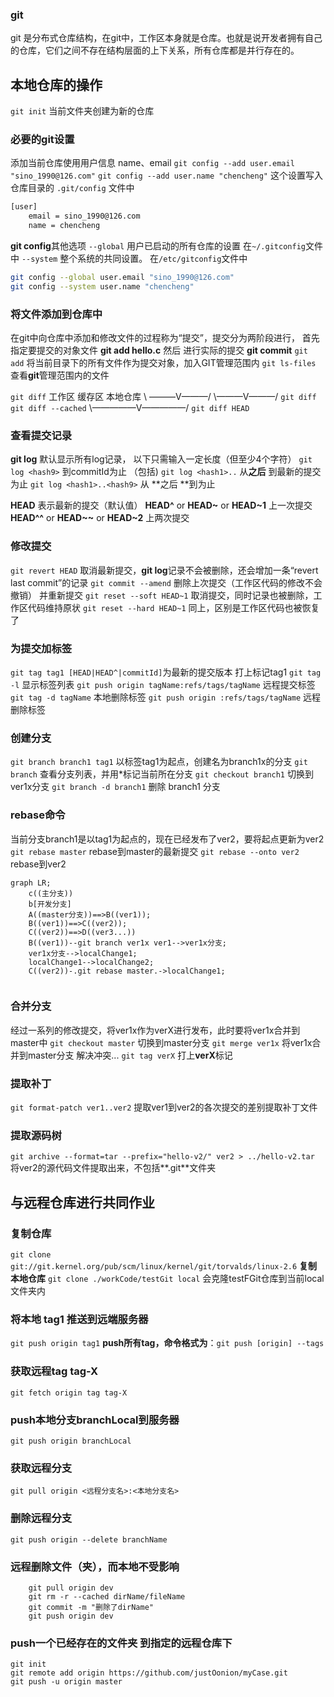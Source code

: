 ### git
git 是分布式仓库结构，在git中，工作区本身就是仓库。也就是说开发者拥有自己的仓库，它们之间不存在结构层面的上下关系，所有仓库都是并行存在的。

## 本地仓库的操作
```git init``` 当前文件夹创建为新的仓库

### 必要的git设置
添加当前仓库使用用户信息 name、email
```git config --add user.email "sino_1990@126.com"```
```git config --add user.name "chencheng"```
这个设置写入仓库目录的 ```.git/config```  文件中

```xml
[user]
	email = sino_1990@126.com
	name = chencheng
```
**git config**其他选项
```--global``` 用户已启动的所有仓库的设置  在```~/.gitconfig```文件中
```--system``` 整个系统的共同设置。 在```/etc/gitconfig```文件中
```bash
git config --global user.email "sino_1990@126.com"
git config --system user.name "chencheng"
```

### 将文件添加到仓库中
在git中向仓库中添加和修改文件的过程称为“提交”，提交分为两阶段进行，
首先 指定要提交的对象文件   **git add hello.c**
然后 进行实际的提交 **git commit**
```git add``` 将当前目录下的所有文件作为提交对象，加入GIT管理范围内
```git ls-files``` 查看**git**管理范围内的文件

```git diff```
工作区             缓存区          本地仓库
  \ ———V———/ \———V———/
         ```git diff```    ```git diff --cached```
     \—————V—————/
               ```git diff HEAD```

### 查看提交记录
**git log** 默认显示所有log记录， 以下<hash>只需输入一定长度（但至少4个字符）
```git log <hash9>```  到commitId为止 （包括<hash9>)
```git log <hash1>..``` 从<hash1>**之后** 到最新的提交为止 
```git log <hash1>..<hash9>``` 从<hash1> **之后 **到<hash9>为止

**HEAD** 表示最新的提交（默认值）
**HEAD^** or **HEAD~** or **HEAD~1**  上一次提交
**HEAD^^** or **HEAD~~** or **HEAD~2** 上两次提交


### 修改提交
```git revert HEAD``` 取消最新提交，**git log**记录不会被删除，还会增加一条“revert last commit”的记录
```git commit --amend``` 删除上次提交（工作区代码的修改不会撤销） 并重新提交
```git reset --soft HEAD~1``` 取消提交，同时记录也被删除，工作区代码维持原状
```git reset --hard HEAD~1``` 同上，区别是工作区代码也被恢复了

### 为提交加标签
```git tag tag1 [HEAD|HEAD^|commitId]```为最新的提交版本 打上标记tag1
```git tag -l``` 显示标签列表
```git push origin tagName:refs/tags/tagName``` 远程提交标签
```git tag -d tagName``` 本地删除标签
```git push origin :refs/tags/tagName``` 远程删除标签

### 创建分支
```git branch branch1 tag1``` 以标签tag1为起点，创建名为branch1x的分支
```git branch``` 查看分支列表，并用*标记当前所在分支
```git checkout branch1``` 切换到ver1x分支
```git branch -d branch1``` 删除 branch1 分支

### rebase命令 
当前分支branch1是以tag1为起点的，现在已经发布了ver2，要将起点更新为ver2
```git rebase master``` rebase到master的最新提交
```git rebase --onto ver2``` rebase到ver2

```mermaid
graph LR;
	c((主分支))
	b[开发分支]
    A((master分支))==>B((ver1));
    B((ver1))==>C((ver2));
    C((ver2))==>D((ver3...))
    B((ver1))--git branch ver1x ver1-->ver1x分支;
    ver1x分支-->localChange1;
    localChange1-->localChange2;
    C((ver2))-.git rebase master.->localChange1;
    
```

### 合并分支
经过一系列的修改提交，将ver1x作为verX进行发布，此时要将ver1x合并到master中
```git checkout master``` 切换到master分支
```git merge ver1x``` 将ver1x合并到master分支
解决冲突...
```git tag verX``` 打上**verX**标记



### 提取补丁
```git format-patch ver1..ver2``` 提取ver1到ver2的各次提交的差别提取补丁文件

### 提取源码树
```git archive --format=tar --prefix="hello-v2/" ver2 > ../hello-v2.tar``` 将ver2的源代码文件提取出来，不包括**.git**文件夹



## 与远程仓库进行共同作业
### 复制仓库
```git clone git://git.kernel.org/pub/scm/linux/kernel/git/torvalds/linux-2.6```
**复制本地仓库**
```git clone ./workCode/testGit local``` 会克隆testFGit仓库到当前local文件夹内

 ### 将本地 tag1 推送到远端服务器
 ```git push origin tag1```
  **push所有tag，命令格式为**：```git push [origin] --tags```

### 获取远程tag  tag-X
```git fetch origin tag tag-X```

### push本地分支branchLocal到服务器
```git push origin branchLocal```

### 获取远程分支
```git pull origin <远程分支名>:<本地分支名>```

### 删除远程分支

```git push origin --delete branchName```

### 远程删除文件（夹），而本地不受影响
``` shell
	git pull origin dev
	git rm -r --cached dirName/fileName
	git commit -m "删除了dirName"
	git push origin dev
```

### push一个已经存在的文件夹 到指定的远程仓库下
``` shell
git init
git remote add origin https://github.com/justOonion/myCase.git
git push -u origin master
```























